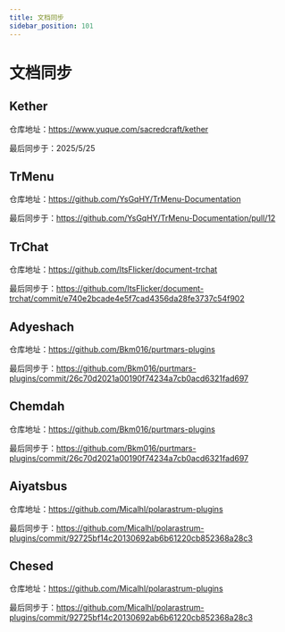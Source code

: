 ```yaml
---
title: 文档同步
sidebar_position: 101
---
```


# 文档同步

## Kether

仓库地址：https://www.yuque.com/sacredcraft/kether

最后同步于：2025/5/25

## TrMenu

仓库地址：https://github.com/YsGqHY/TrMenu-Documentation

最后同步于：https://github.com/YsGqHY/TrMenu-Documentation/pull/12

## TrChat

仓库地址：https://github.com/ItsFlicker/document-trchat

最后同步于：https://github.com/ItsFlicker/document-trchat/commit/e740e2bcade4e5f7cad4356da28fe3737c54f902

## Adyeshach

仓库地址：https://github.com/Bkm016/purtmars-plugins

最后同步于：https://github.com/Bkm016/purtmars-plugins/commit/26c70d2021a00190f74234a7cb0acd6321fad697

## Chemdah

仓库地址：https://github.com/Bkm016/purtmars-plugins

最后同步于：https://github.com/Bkm016/purtmars-plugins/commit/26c70d2021a00190f74234a7cb0acd6321fad697

## Aiyatsbus

仓库地址：https://github.com/Micalhl/polarastrum-plugins

最后同步于：https://github.com/Micalhl/polarastrum-plugins/commit/92725bf14c20130692ab6b61220cb852368a28c3

## Chesed

仓库地址：https://github.com/Micalhl/polarastrum-plugins

最后同步于：https://github.com/Micalhl/polarastrum-plugins/commit/92725bf14c20130692ab6b61220cb852368a28c3
